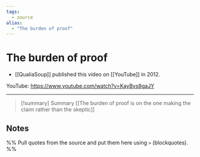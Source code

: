 ```yaml
---
tags:
  - source
alias:
  - "The burden of proof"
---
```

# The burden of proof

- [[QualiaSoup]] published this video on [[YouTube]] in 2012.

YouTube: https://www.youtube.com/watch?v=KayBys8gaJY

---

> [!summary] Summary
> [[The burden of proof is on the one making the claim rather than the skeptic]]

## Notes
%% Pull quotes from the source and put them here using `>` (blockquotes). %%
